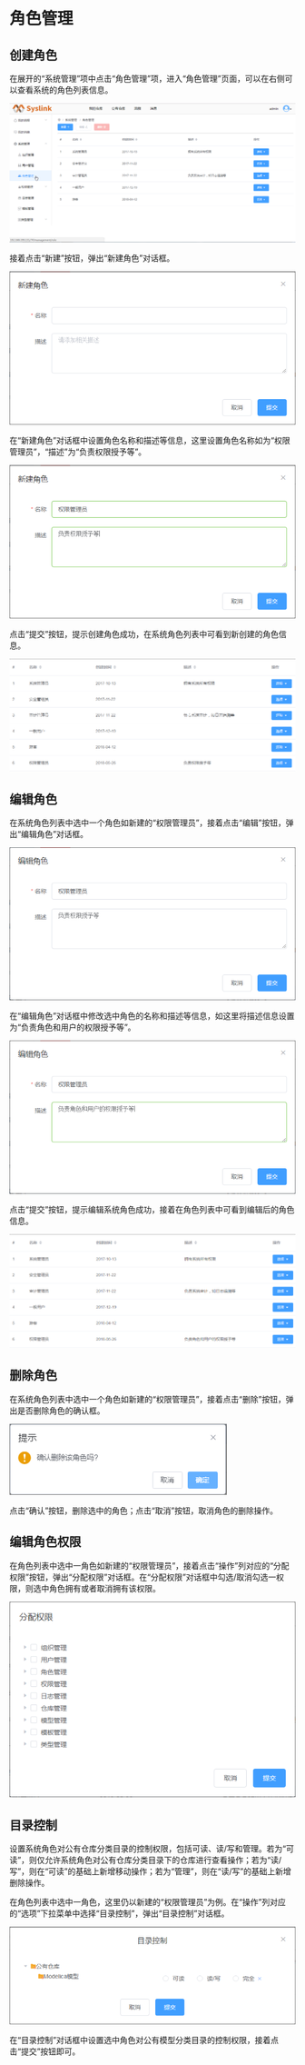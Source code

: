 # 角色管理

## 创建角色

在展开的“系统管理”项中点击“角色管理”项，进入“角色管理”页面，可以在右侧可以查看系统的角色列表信息。

![&#x89D2;&#x8272;&#x5217;&#x8868;&#x4FE1;&#x606F;](../.gitbook/assets/chuang-jian-jiao-se-1.png)

接着点击“新建”按钮，弹出“新建角色”对话框。

![&#x201C;&#x65B0;&#x5EFA;&#x89D2;&#x8272;&#x201D;&#x5BF9;&#x8BDD;&#x6846;](../.gitbook/assets/chuang-jian-jiao-se-2.png)

在“新建角色”对话框中设置角色名称和描述等信息，这里设置角色名称如为“权限管理员”，“描述”为“负责权限授予等”。

![&#x65B0;&#x5EFA;&#x89D2;&#x8272;](../.gitbook/assets/chuang-jian-jiao-se-3.png)

点击“提交”按钮，提示创建角色成功，在系统角色列表中可看到新创建的角色信息。

![&#x65B0;&#x5EFA;&#x89D2;&#x8272;&#x5B8C;&#x6210;](../.gitbook/assets/chuang-jian-jiao-se-4.png)

## 编辑角色

在系统角色列表中选中一个角色如新建的“权限管理员”，接着点击“编辑”按钮，弹出“编辑角色”对话框。

![&#x201C;&#x7F16;&#x8F91;&#x89D2;&#x8272;&#x201D;&#x5BF9;&#x8BDD;&#x6846;](../.gitbook/assets/bian-ji-jiao-se-1.png)

在“编辑角色”对话框中修改选中角色的名称和描述等信息，如这里将描述信息设置为“负责角色和用户的权限授予等”。

![&#x7F16;&#x8F91;&#x89D2;&#x8272;](../.gitbook/assets/bian-ji-jiao-se-2.png)

点击“提交”按钮，提示编辑系统角色成功，接着在角色列表中可看到编辑后的角色信息。

![&#x7F16;&#x8F91;&#x540E;&#x7684;&#x89D2;&#x8272;](../.gitbook/assets/bian-ji-jiao-se-3.png)

## 删除角色

在系统角色列表中选中一个角色如新建的“权限管理员”，接着点击“删除”按钮，弹出是否删除角色的确认框。

![&#x662F;&#x5426;&#x5220;&#x9664;&#x89D2;&#x8272;](../.gitbook/assets/shan-chu-jiao-se-1.png)

点击“确认”按钮，删除选中的角色；点击“取消”按钮，取消角色的删除操作。

## 编辑角色权限

在角色列表中选中一角色如新建的“权限管理员”，接着点击“操作”列对应的“分配权限”按钮，弹出“分配权限”对话框。在“分配权限”对话框中勾选/取消勾选一权限，则选中角色拥有或者取消拥有该权限。

![&#x5206;&#x914D;&#x89D2;&#x8272;&#x6743;&#x9650;](../.gitbook/assets/fen-pei-quan-xian-1.png)

## 目录控制

设置系统角色对公有仓库分类目录的控制权限，包括可读、读/写和管理。若为“可读”，则仅允许系统角色对公有仓库分类目录下的仓库进行查看操作；若为“读/写”，则在“可读”的基础上新增移动操作；若为“管理”，则在“读/写”的基础上新增删除操作。

在角色列表中选中一角色，这里仍以新建的“权限管理员”为例。在“操作”列对应的“选项”下拉菜单中选择“目录控制”，弹出“目录控制”对话框。

![&#x201C;&#x76EE;&#x5F55;&#x63A7;&#x5236;&#x201D;&#x5BF9;&#x8BDD;&#x6846;](../.gitbook/assets/mu-lu-kong-zhi.png)

在“目录控制”对话框中设置选中角色对公有模型分类目录的控制权限，接着点击“提交”按钮即可。

